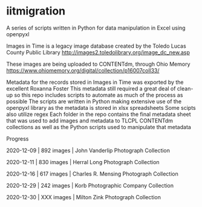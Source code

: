 # iitmigration
A series of scripts written in Python for data manipulation in Excel using openpyxl

Images in Time is a legacy image database created by the Toledo Lucas County Public Library
http://images2.toledolibrary.org/image_dc_new.asp

These images are being uploaded to CONTENTdm, through Ohio Memory
https://www.ohiomemory.org/digital/collection/p16007coll33/

Metadata for the records stored in Images in Time was exported by the excellent Roxanna Foster
This metadata still required a great deal of clean-up so this repo includes scripts to automate as much of the process as possible
The scripts are written in Python making extensive use of the openpyxl library as the metadata is stored in xlsx spreadsheets
Some scipts also utilize regex
Each folder in the repo contains the final metadata sheet that was used to add images and metadata to TLCPL CONTENTdm collections as well as the Python scripts used to manipulate that metadata

Progress

2020-12-09 | 892 images | John Vanderlip Photograph Collection

2020-12-11 | 830 images | Herral Long Photograph Collection

2020-12-16 | 617 images | Charles R. Mensing Photograph Collection

2020-12-29 | 242 images | Korb Photographic Company Collection

2020-12-30 | XXX images | Milton Zink Photograph Collection
